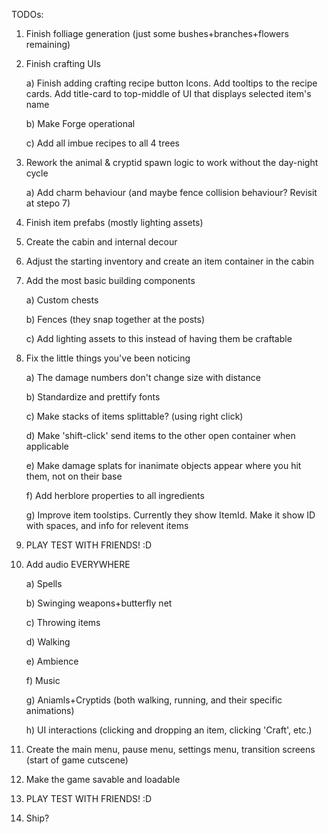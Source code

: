 TODOs:

1) Finish folliage generation (just some bushes+branches+flowers remaining)
2) Finish crafting UIs

	a) Finish adding crafting recipe button Icons. Add tooltips to the recipe cards. Add title-card	to top-middle of UI that displays selected item's name

	b) Make Forge operational

	c) Add all imbue recipes to all 4 trees

4) Rework the animal & cryptid spawn logic to work without the day-night cycle

	a) Add charm behaviour (and maybe fence collision behaviour? Revisit at stepo 7)

5) Finish item prefabs (mostly lighting assets)
6) Create the cabin and internal decour
7) Adjust the starting inventory and create an item container in the cabin
8) Add the most basic building components

	a) Custom chests

	b) Fences (they snap together at the posts)

	c) Add lighting assets to this instead of having them be craftable

9) Fix the little things you've been noticing

	a) The damage numbers don't change size with distance

	b) Standardize and prettify fonts

	c) Make stacks of items splittable? (using right click)

	d) Make 'shift-click' send items to the other open container when applicable

	e) Make damage splats for inanimate objects appear where you hit them, not on their base

	f) Add herblore properties to all ingredients

	g) Improve item toolstips. Currently they show ItemId. Make it show ID with spaces, and info for relevent items

11) PLAY TEST WITH FRIENDS! :D
12) Add audio EVERYWHERE

	a) Spells

	b) Swinging weapons+butterfly net

	c) Throwing items

	d) Walking

	e) Ambience

	f) Music

	g) Aniamls+Cryptids (both walking, running, and their specific animations)

	h) UI interactions (clicking and dropping an item, clicking 'Craft', etc.)

14) Create the main menu, pause menu, settings menu, transition screens (start of game cutscene)
15) Make the game savable and loadable
16) PLAY TEST WITH FRIENDS! :D
17) Ship?
